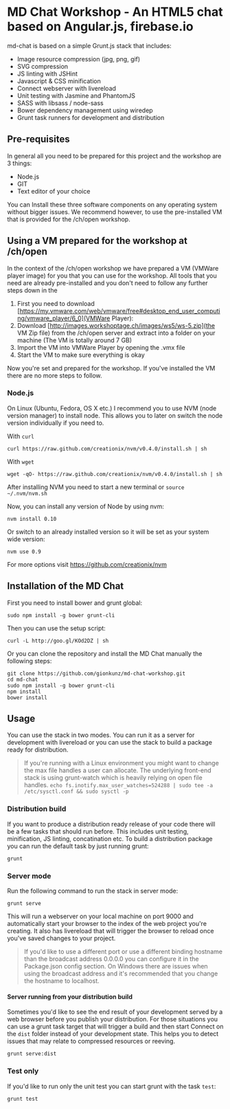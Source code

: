 # MD Chat Workshop - An HTML5 chat based on Angular.js, firebase.io

md-chat is based on a simple Grunt.js stack that includes:

* Image resource compression (jpg, png, gif)
* SVG compression
* JS linting with JSHint
* Javascript & CSS minification
* Connect webserver with livereload
* Unit testing with Jasmine and PhantomJS
* SASS with libsass / node-sass
* Bower dependency management using wiredep
* Grunt task runners for development and distribution

## Pre-requisites

In general all you need to be prepared for this project and the workshop are 3 things:

- Node.js
- GIT
- Text editor of your choice

You can Install these three software components on any operating system without bigger issues. We recommend however, to 
use the pre-installed VM that is provided for the /ch/open workshop.

## Using a VM prepared for the workshop at /ch/open 

In the context of the /ch/open workshop we have prepared a VM (VMWare player image) for you that you can use for the 
workshop. All tools that you need are already pre-installed and you don't need to follow any further steps down in the 

1. First you need to download [https://my.vmware.com/web/vmware/free#desktop_end_user_computing/vmware_player/6_0](VMWare Player):
2. Download [http://images.workshoptage.ch/images/ws5/ws-5.zip](the VM Zip file) from the /ch/open server and extract into a folder on your machine (The VM is totally around 7 GB)
3. Import the VM into VMWare Player by opening the .vmx file
4. Start the VM to make sure everything is okay

Now you're set and prepared for the workshop. If you've installed the VM there are no more steps to follow.


### Node.js

On Linux (Ubuntu, Fedora, OS X etc.) I recommend you to use NVM (node version manager) to install node. This allows you
to later on switch the node version individually if you need to.

With `curl`

    curl https://raw.github.com/creationix/nvm/v0.4.0/install.sh | sh

With `wget`

    wget -qO- https://raw.github.com/creationix/nvm/v0.4.0/install.sh | sh

After installing NVM you need to start a new terminal or `source ~/.nvm/nvm.sh`

Now, you can install any version of Node by using nvm:

    nvm install 0.10

Or switch to an already installed version so it will be set as your system wide version:

    nvm use 0.9

For more options visit https://github.com/creationix/nvm

## Installation of the MD Chat

First you need to install bower and grunt global:

    sudo npm install -g bower grunt-cli

Then you can use the setup script:

    curl -L http://goo.gl/KOd2DZ | sh

Or you can clone the repository and install the MD Chat manually the following steps:

    git clone https://github.com/gionkunz/md-chat-workshop.git
    cd md-chat
    sudo npm install -g bower grunt-cli
    npm install
    bower install

## Usage

You can use the stack in two modes. You can run it as a server for development with livereload or you can use the stack
to build a package ready for distribution.

> If you're running with a Linux environment you might want to change the max file handles a user can allocate. The
underlying front-end stack is using grunt-watch which is heavily relying on open file handles.
`echo fs.inotify.max_user_watches=524288 | sudo tee -a /etc/sysctl.conf && sudo sysctl -p`

### Distribution build

If you want to produce a distribution ready release of your code there will be a few tasks that should run before. This
includes unit testing, minification, JS linting, concatination etc. To build a distribution package you can run the
default task by just running grunt:

    grunt

### Server mode

Run the following command to run the stack in server mode:

    grunt serve

This will run a webserver on your local machine on port 9000 and automatically start your browser to the index of the
web project you're creating. It also has livereload that will trigger the browser to reload once you've saved changes
to your project.

> If you'd like to use a different port or use a different binding hostname than the broadcast address 0.0.0.0 you can
  configure it in the Package.json config section. On Windows there are issues when using the broadcast address and it's
  recommended that you change the hostname to localhost.

#### Server running from your distribution build

Sometimes you'd like to see the end result of your development served by a web browser before you publish your
distribution. For those situations you can use a grunt task target that will trigger a build and then start Connect
on the `dist` folder instead of your development state. This helps you to detect issues that may relate to compressed
resources or reeving.

    grunt serve:dist

### Test only

If you'd like to run only the unit test you can start grunt with the task `test`:

    grunt test

